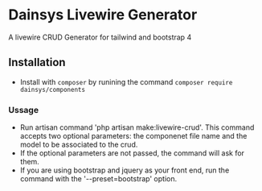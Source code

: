 # Dainsys Livewire Generator   
A livewire CRUD Generator for tailwind and bootstrap 4
## Installation
* Install with `composer` by runining the command `composer require dainsys/components`

### Ussage
* Run artisan command 'php artisan make:livewire-crud'. This command accepts two optional parameters: the componenet file name and the model to be associated to the crud.
* If the optional parameters are not passed, the command will ask for them.
* If you are using bootstrap and jquery as your front end, run the command with the '--preset=bootstrap' option.
